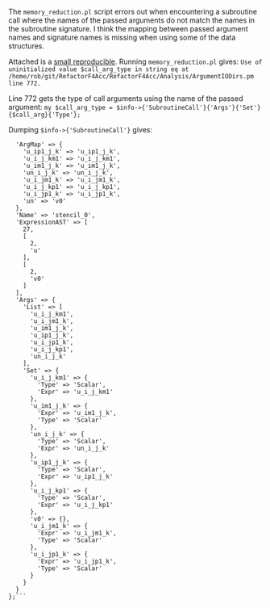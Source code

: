 The `memory_reduction.pl` script errors out when encountering a subroutine call where the names of the passed arguments do not match the names in the subroutine signature. I think the mapping between passed argument names and signature names is missing when using some of the data structures.

Attached is a [small reproducible](https://github.com/wimvanderbauwhede/RefactorF4Acc/files/10517955/module_jacobi3d_superkernel.zip). Running `memory_reduction.pl` gives:
`Use of uninitialized value $call_arg_type in string eq at /home/rob/git/RefactorF4Acc/RefactorF4Acc/Analysis/ArgumentIODirs.pm line 772.`

Line 772 gets the type of call arguments using the name of the passed argument:
`my $call_arg_type = $info->{'SubroutineCall'}{'Args'}{'Set'}{$call_arg}{'Type'};` 

Dumping `$info->{'SubroutineCall'}` gives:
```$VAR1 = {
  'ArgMap' => {
    'u_ip1_j_k' => 'u_ip1_j_k',
    'u_i_j_km1' => 'u_i_j_km1',
    'u_im1_j_k' => 'u_im1_j_k',
    'un_i_j_k' => 'un_i_j_k',
    'u_i_jm1_k' => 'u_i_jm1_k',
    'u_i_j_kp1' => 'u_i_j_kp1',
    'u_i_jp1_k' => 'u_i_jp1_k',
    'un' => 'v0'
  },
  'Name' => 'stencil_0',
  'ExpressionAST' => [
    27,
    [
      2,
      'u'
    ],
    [
      2,
      'v0'
    ]
  ],
  'Args' => {
    'List' => [
      'u_i_j_km1',
      'u_i_jm1_k',
      'u_im1_j_k',
      'u_ip1_j_k',
      'u_i_jp1_k',
      'u_i_j_kp1',
      'un_i_j_k'
    ],
    'Set' => {
      'u_i_j_km1' => {
        'Type' => 'Scalar',
        'Expr' => 'u_i_j_km1'
      },
      'u_im1_j_k' => {
        'Expr' => 'u_im1_j_k',
        'Type' => 'Scalar'
      },
      'un_i_j_k' => {
        'Type' => 'Scalar',
        'Expr' => 'un_i_j_k'
      },
      'u_ip1_j_k' => {
        'Type' => 'Scalar',
        'Expr' => 'u_ip1_j_k'
      },
      'u_i_j_kp1' => {
        'Type' => 'Scalar',
        'Expr' => 'u_i_j_kp1'
      },
      'v0' => {},
      'u_i_jm1_k' => {
        'Expr' => 'u_i_jm1_k',
        'Type' => 'Scalar'
      },
      'u_i_jp1_k' => {
        'Expr' => 'u_i_jp1_k',
        'Type' => 'Scalar'
      }
    }
  }
};```
